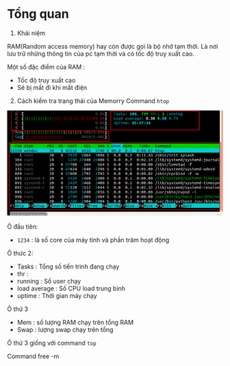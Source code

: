 # Tổng quan 
1. Khái niệm

RAM(Random access memory) hay còn được gọi là bộ nhớ tạm thời. Là nơi lưu trữ những thông tin của pc tạm thời và có tốc độ truy xuất cao. 

Một số đặc điểm của RAM : 
- Tốc độ truy xuất cao
- Sẽ bị mất đi khi mất điện 

2. Cách kiểm tra trạng thái của Memorry 
Command `htop` 

![](../images/screenshot_9.png)

Ô đầu tiên: 
- `1234` : là số core của máy tính và phần trăm hoạt động

Ô thức 2: 
- Tasks        :  Tổng số tiến trình đang chạy       
- thr          :   
- running      : Số user chạy     
- load average : Số CPU load trung bình 
- uptime       : Thời gian máy chạy 

Ô thứ 3 
- Mem :  số lượng RAM chạy trên tổng RAM 
- Swap : lượng swap chạy trên tổng 

Ô thứ 3 giống với command `top`

Command free -m 

